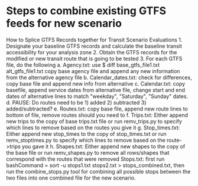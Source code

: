 # Steps to combine existing GTFS feeds for new scenario
How to Splice GTFS Records together for Transit Scenario Evaluations
	1. Designate your baseline GTFS records and calculate the baseline transit accessibility for your analysis zone 
	2. Obtain the GTFS records for the modified or new transit route that is going to be tested
	3. For each GTFS file, do the following
		a. Agency.txt: use $ diff base_gtfs_file1.txt alt_gtfs_file1.txt  copy base agency file and append any new information from the alternative agency file
		b. Calendar_dates.txt: check for differences, copy base file and append new info from alternative
		c. Calendar.txt: copy basefile, append service dates from alternative file, change start and end dates of alternative lines to match "weekday", "Saturday", "Sunday" dates.
		d. PAUSE: Do routes need to be 1) added 2) subtracted 3) added/subtracted?
		e. Routes.txt: copy base file, append new route lines to bottom of file, remove routes should you need to
		f. Trips.txt: Either append new trips to the copy of base trips.txt file or run remv_trips.py to specify which lines to remove based on the routes you give it
		g. Stop_times.txt: Either append new stop_times to the copy of stop_times.txt or run remv_stoptimes.py to specify which lines to remove based on the route->trips you gave it
		h. Shapes.txt: Either append new shapes to the copy of the base file or run remv_shapes.py to remove all rows/shapes that correspond with the routes that were removed
Stops.txt: first run bashCommand = sort -u stops1.txt stops2.txt > stops_combined.txt, then run the combine_stops.py tool for combining all possible stops between the two files into one combined file for the new scenario.
